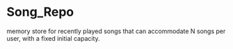 # Song_Repo
memory store for recently played songs that can accommodate N songs per user, with a fixed initial capacity. 
